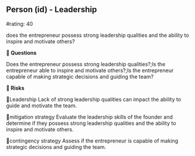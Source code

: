 

## Person (id) - Leadership

#rating: 40


does the entrepreneur possess strong leadership qualities and the ability to inspire and motivate others?

**💭 Questions**

Does the entrepreneur possess strong leadership qualities?;Is the entrepreneur able to inspire and motivate others?;Is the entrepreneur capable of making strategic decisions and guiding the team?

**🚨 Risks**

🚨Leadership
Lack of strong leadership qualities can impact the ability to guide and motivate the team.

🚨mitigation strategy
Evaluate the leadership skills of the founder and determine if they possess strong leadership qualities and the ability to inspire and motivate others.

🚨contingency strategy
Assess if the entrepreneur is capable of making strategic decisions and guiding the team.




